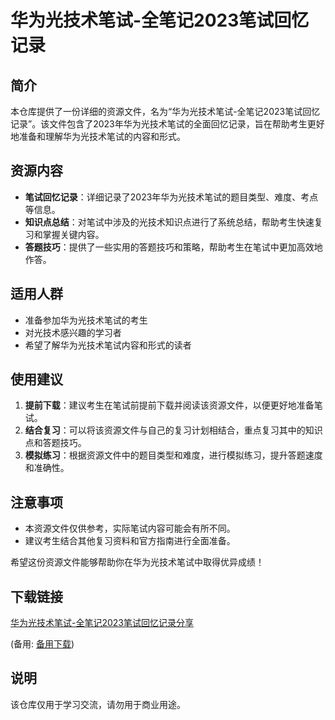 # 华为光技术笔试-全笔记2023笔试回忆记录

## 简介
本仓库提供了一份详细的资源文件，名为“华为光技术笔试-全笔记2023笔试回忆记录”。该文件包含了2023年华为光技术笔试的全面回忆记录，旨在帮助考生更好地准备和理解华为光技术笔试的内容和形式。

## 资源内容
- **笔试回忆记录**：详细记录了2023年华为光技术笔试的题目类型、难度、考点等信息。
- **知识点总结**：对笔试中涉及的光技术知识点进行了系统总结，帮助考生快速复习和掌握关键内容。
- **答题技巧**：提供了一些实用的答题技巧和策略，帮助考生在笔试中更加高效地作答。

## 适用人群
- 准备参加华为光技术笔试的考生
- 对光技术感兴趣的学习者
- 希望了解华为光技术笔试内容和形式的读者

## 使用建议
1. **提前下载**：建议考生在笔试前提前下载并阅读该资源文件，以便更好地准备笔试。
2. **结合复习**：可以将该资源文件与自己的复习计划相结合，重点复习其中的知识点和答题技巧。
3. **模拟练习**：根据资源文件中的题目类型和难度，进行模拟练习，提升答题速度和准确性。

## 注意事项
- 本资源文件仅供参考，实际笔试内容可能会有所不同。
- 建议考生结合其他复习资料和官方指南进行全面准备。

希望这份资源文件能够帮助你在华为光技术笔试中取得优异成绩！

## 下载链接
[华为光技术笔试-全笔记2023笔试回忆记录分享](https://pan.quark.cn/s/367b7f451e57) 

(备用: [备用下载](https://pan.baidu.com/s/1fjypDgumP2LMVCUV-IsYdw?pwd=1234))

## 说明

该仓库仅用于学习交流，请勿用于商业用途。
